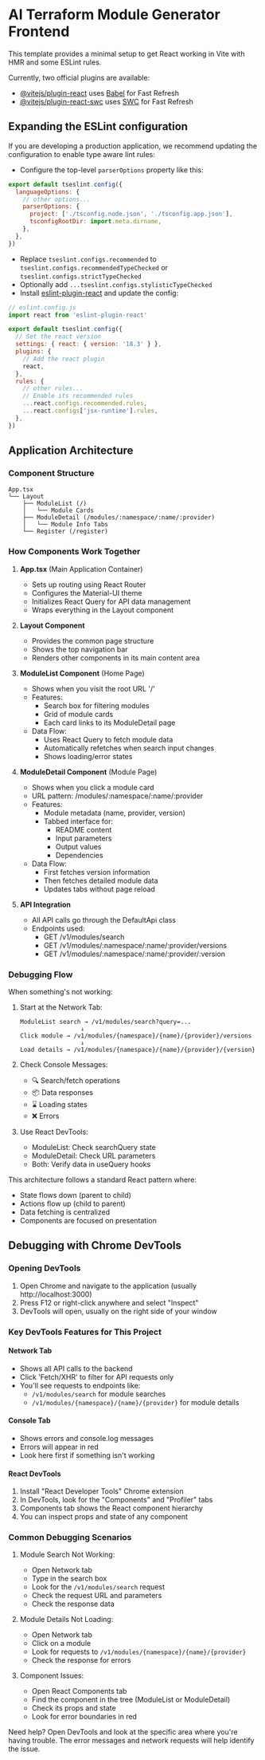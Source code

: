 # AI Terraform Module Generator Frontend

This template provides a minimal setup to get React working in Vite with HMR and some ESLint rules.

Currently, two official plugins are available:

- [@vitejs/plugin-react](https://github.com/vitejs/vite-plugin-react/blob/main/packages/plugin-react/README.md) uses [Babel](https://babeljs.io/) for Fast Refresh
- [@vitejs/plugin-react-swc](https://github.com/vitejs/vite-plugin-react-swc) uses [SWC](https://swc.rs/) for Fast Refresh

## Expanding the ESLint configuration

If you are developing a production application, we recommend updating the configuration to enable type aware lint rules:

- Configure the top-level `parserOptions` property like this:

```js
export default tseslint.config({
  languageOptions: {
    // other options...
    parserOptions: {
      project: ['./tsconfig.node.json', './tsconfig.app.json'],
      tsconfigRootDir: import.meta.dirname,
    },
  },
})
```

- Replace `tseslint.configs.recommended` to `tseslint.configs.recommendedTypeChecked` or `tseslint.configs.strictTypeChecked`
- Optionally add `...tseslint.configs.stylisticTypeChecked`
- Install [eslint-plugin-react](https://github.com/jsx-eslint/eslint-plugin-react) and update the config:

```js
// eslint.config.js
import react from 'eslint-plugin-react'

export default tseslint.config({
  // Set the react version
  settings: { react: { version: '18.3' } },
  plugins: {
    // Add the react plugin
    react,
  },
  rules: {
    // other rules...
    // Enable its recommended rules
    ...react.configs.recommended.rules,
    ...react.configs['jsx-runtime'].rules,
  },
})
```

## Application Architecture

### Component Structure

```
App.tsx
└── Layout
    ├── ModuleList (/)
    │   └── Module Cards
    ├── ModuleDetail (/modules/:namespace/:name/:provider)
    │   └── Module Info Tabs
    └── Register (/register)
```

### How Components Work Together

1. **App.tsx** (Main Application Container)
   - Sets up routing using React Router
   - Configures the Material-UI theme
   - Initializes React Query for API data management
   - Wraps everything in the Layout component

2. **Layout Component**
   - Provides the common page structure
   - Shows the top navigation bar
   - Renders other components in its main content area

3. **ModuleList Component** (Home Page)
   - Shows when you visit the root URL '/'
   - Features:
     - Search box for filtering modules
     - Grid of module cards
     - Each card links to its ModuleDetail page
   - Data Flow:
     - Uses React Query to fetch module data
     - Automatically refetches when search input changes
     - Shows loading/error states

4. **ModuleDetail Component** (Module Page)
   - Shows when you click a module card
   - URL pattern: /modules/:namespace/:name/:provider
   - Features:
     - Module metadata (name, provider, version)
     - Tabbed interface for:
       - README content
       - Input parameters
       - Output values
       - Dependencies
   - Data Flow:
     - First fetches version information
     - Then fetches detailed module data
     - Updates tabs without page reload

5. **API Integration**
   - All API calls go through the DefaultApi class
   - Endpoints used:
     - GET /v1/modules/search
     - GET /v1/modules/:namespace/:name/:provider/versions
     - GET /v1/modules/:namespace/:name/:provider/:version

### Debugging Flow

When something's not working:

1. Start at the Network Tab:
   ```
   ModuleList search → /v1/modules/search?query=...
                    ↓
   Click module → /v1/modules/{namespace}/{name}/{provider}/versions
                    ↓
   Load details → /v1/modules/{namespace}/{name}/{provider}/{version}
   ```

2. Check Console Messages:
   - 🔍 Search/fetch operations
   - 📦 Data responses
   - ⌛ Loading states
   - ❌ Errors

3. Use React DevTools:
   - ModuleList: Check searchQuery state
   - ModuleDetail: Check URL parameters
   - Both: Verify data in useQuery hooks

This architecture follows a standard React pattern where:
- State flows down (parent to child)
- Actions flow up (child to parent)
- Data fetching is centralized
- Components are focused on presentation

## Debugging with Chrome DevTools

### Opening DevTools
1. Open Chrome and navigate to the application (usually http://localhost:3000)
2. Press F12 or right-click anywhere and select "Inspect"
3. DevTools will open, usually on the right side of your window

### Key DevTools Features for This Project

#### Network Tab
- Shows all API calls to the backend
- Click 'Fetch/XHR' to filter for API requests only
- You'll see requests to endpoints like:
  - `/v1/modules/search` for module searches
  - `/v1/modules/{namespace}/{name}/{provider}` for module details

#### Console Tab
- Shows errors and console.log messages
- Errors will appear in red
- Look here first if something isn't working

#### React DevTools
1. Install "React Developer Tools" Chrome extension
2. In DevTools, look for the "Components" and "Profiler" tabs
3. Components tab shows the React component hierarchy
4. You can inspect props and state of any component

### Common Debugging Scenarios

1. Module Search Not Working:
   - Open Network tab
   - Type in the search box
   - Look for the `/v1/modules/search` request
   - Check the request URL and parameters
   - Check the response data

2. Module Details Not Loading:
   - Open Network tab
   - Click on a module
   - Look for requests to `/v1/modules/{namespace}/{name}/{provider}`
   - Check the response for errors

3. Component Issues:
   - Open React Components tab
   - Find the component in the tree (ModuleList or ModuleDetail)
   - Check its props and state
   - Look for error boundaries in red

Need help? Open DevTools and look at the specific area where you're having trouble. The error messages and network requests will help identify the issue.
